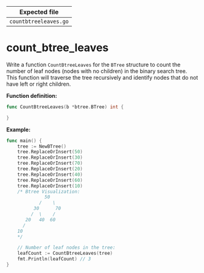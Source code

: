 | Expected file         |
| --------------------- |
| `countbtreeleaves.go` |

# count_btree_leaves

Write a function `CountBtreeLeaves` for the `BTree` structure to count the number of leaf nodes (nodes with no children) in the binary search tree. This function will traverse the tree recursively and identify nodes that do not have left or right children.

**Function definition:**

```go
func CountBtreeLeaves(b *btree.BTree) int {

}


```

**Example:**

```go
func main() {
    tree := NewBTree()
    tree.ReplaceOrInsert(50)
    tree.ReplaceOrInsert(30)
    tree.ReplaceOrInsert(70)
    tree.ReplaceOrInsert(20)
    tree.ReplaceOrInsert(40)
    tree.ReplaceOrInsert(60)
    tree.ReplaceOrInsert(10)
    /* Btree Visualization:
              50
            /    \
          30      70
         /  \    /
       20   40  60
      /
    10
    */

    // Number of leaf nodes in the tree:
    leafCount := CountBtreeLeaves(tree)
    fmt.Println(leafCount) // 3
}
```
